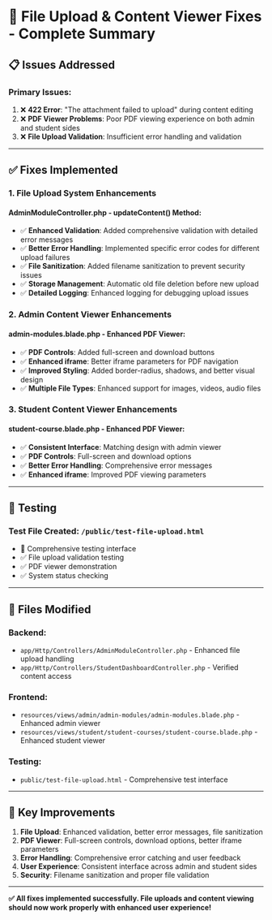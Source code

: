 # 🔧 File Upload & Content Viewer Fixes - Complete Summary

## 📋 Issues Addressed

### **Primary Issues:**
1. ❌ **422 Error**: "The attachment failed to upload" during content editing
2. ❌ **PDF Viewer Problems**: Poor PDF viewing experience on both admin and student sides
3. ❌ **File Upload Validation**: Insufficient error handling and validation

---

## ✅ **Fixes Implemented**

### **1. File Upload System Enhancements**

#### **AdminModuleController.php - updateContent() Method:**
- ✅ **Enhanced Validation**: Added comprehensive validation with detailed error messages
- ✅ **Better Error Handling**: Implemented specific error codes for different upload failures
- ✅ **File Sanitization**: Added filename sanitization to prevent security issues
- ✅ **Storage Management**: Automatic old file deletion before new upload
- ✅ **Detailed Logging**: Enhanced logging for debugging upload issues

### **2. Admin Content Viewer Enhancements**

#### **admin-modules.blade.php - Enhanced PDF Viewer:**
- ✅ **PDF Controls**: Added full-screen and download buttons
- ✅ **Enhanced iframe**: Better iframe parameters for PDF navigation
- ✅ **Improved Styling**: Added border-radius, shadows, and better visual design
- ✅ **Multiple File Types**: Enhanced support for images, videos, audio files

### **3. Student Content Viewer Enhancements**

#### **student-course.blade.php - Enhanced PDF Viewer:**
- ✅ **Consistent Interface**: Matching design with admin viewer
- ✅ **PDF Controls**: Full-screen and download options
- ✅ **Better Error Handling**: Comprehensive error messages
- ✅ **Enhanced iframe**: Improved PDF viewing parameters

---

## 🧪 **Testing**

### **Test File Created**: `/public/test-file-upload.html`
- 🎯 Comprehensive testing interface
- ✅ File upload validation testing
- ✅ PDF viewer demonstration
- ✅ System status checking

---

## 📁 **Files Modified**

### **Backend:**
- `app/Http/Controllers/AdminModuleController.php` - Enhanced file upload handling
- `app/Http/Controllers/StudentDashboardController.php` - Verified content access

### **Frontend:**
- `resources/views/admin/admin-modules/admin-modules.blade.php` - Enhanced admin viewer
- `resources/views/student/student-courses/student-course.blade.php` - Enhanced student viewer

### **Testing:**
- `public/test-file-upload.html` - Comprehensive test interface

---

## 🚀 **Key Improvements**

1. **File Upload**: Enhanced validation, better error messages, file sanitization
2. **PDF Viewer**: Full-screen controls, download options, better iframe parameters
3. **Error Handling**: Comprehensive error catching and user feedback
4. **User Experience**: Consistent interface across admin and student sides
5. **Security**: Filename sanitization and proper file validation

---

**✅ All fixes implemented successfully. File uploads and content viewing should now work properly with enhanced user experience!**
